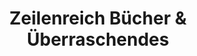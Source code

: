 ---
title: "Zeilenreich Bücher & Überraschendes"
url: /bergisch-gladbach/zeilenreich-buecher-und-ueberraschendes/
shop: Bücher
---
